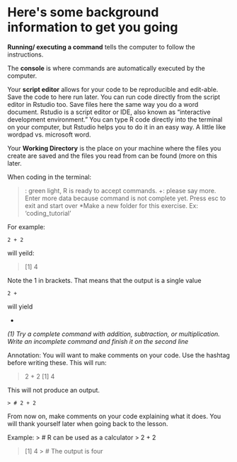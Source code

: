 # Here's some background information to get you going

**Running/ executing a command** tells the computer to follow the instructions.

The **console** is where commands are automatically executed by the computer.

Your **script editor** allows for your code to be reproducible and edit-able. Save the code to here run later. You can run code directly from the script editor in Rstudio too. Save files here the same way you do a word document. Rstudio is a script editor or IDE, also known as “interactive development environment.” You can type R code directly into the terminal on your computer, but Rstudio helps you to do it in an easy way. A little like wordpad vs. microsoft word. 

Your **Working Directory** is the place on your machine where the files you create are saved and the files you read from can be found (more on this later.

When coding in the terminal:
 > : green light, R is ready to accept commands.
 +: please say more. Enter more data because command is not complete yet. Press esc to exit and start over
  *Make a new folder for this exercise. Ex: ‘coding_tutorial’

For example:

```{r}
2 + 2
```
will yeild:

> [1] 4
 
Note the 1 in brackets. That means that the output is a single value


```{r}
2 + 
```
will yield 

+ 

*(1) Try a complete command with addition, subtraction, or multiplication. Write an incomplete command and finish it on the second line*
 
Annotation: You will want to make comments on your code. Use the hashtag before writing these. This will run:
 
> 2 + 2
> [1] 4
 
This will not produce an output.
 
 	> # 2 + 2
 
From now on, make comments on your code explaining what it does. You will thank yourself later when going back to the lesson.  
 
Example:
 	> # R can be used as a calculator
 	> 2 + 2
> [1] 4
 	> # The output is four
 
 
